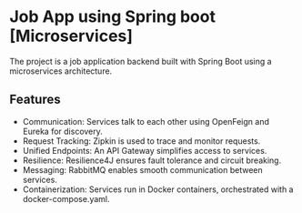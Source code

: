 
# Job App using Spring boot [Microservices]

The project is a job application backend built with Spring Boot using a microservices architecture.


## Features

- Communication: Services talk to each other using OpenFeign and Eureka for discovery.
- Request Tracking: Zipkin is used to trace and monitor requests.
- Unified Endpoints: An API Gateway simplifies access to services.
- Resilience: Resilience4J ensures fault tolerance and circuit breaking.
- Messaging: RabbitMQ enables smooth communication between services.
- Containerization: Services run in Docker containers, orchestrated with a docker-compose.yaml.

